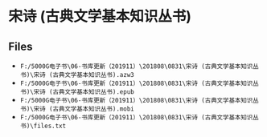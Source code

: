 # 宋诗 (古典文学基本知识丛书)

## Files

- `F:/5000G电子书\06-书库更新（201911）\201808\0831\宋诗 (古典文学基本知识丛书)\宋诗 (古典文学基本知识丛书).azw3`
- `F:/5000G电子书\06-书库更新（201911）\201808\0831\宋诗 (古典文学基本知识丛书)\宋诗 (古典文学基本知识丛书).epub`
- `F:/5000G电子书\06-书库更新（201911）\201808\0831\宋诗 (古典文学基本知识丛书)\宋诗 (古典文学基本知识丛书).mobi`
- `F:/5000G电子书\06-书库更新（201911）\201808\0831\宋诗 (古典文学基本知识丛书)\files.txt`
